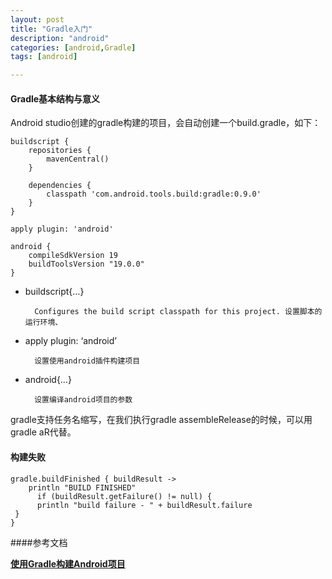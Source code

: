 ```yaml
---
layout: post
title: "Gradle入门"
description: "android"
categories: [android,Gradle]
tags: [android]

---
```


####  Gradle基本结构与意义

Android studio创建的gradle构建的项目，会自动创建一个build.gradle，如下：
 
	buildscript {
	    repositories {
	        mavenCentral()
	    }
	
	    dependencies {
	        classpath 'com.android.tools.build:gradle:0.9.0'
	    }
	}
	
	apply plugin: 'android'
	
	android {
	    compileSdkVersion 19
	    buildToolsVersion "19.0.0"
	}
 
* buildscript{…}

		Configures the build script classpath for this project. 设置脚本的运行环境、
		
* apply plugin: ‘android’



		设置使用android插件构建项目
		
		
* android{…}


		设置编译android项目的参数
		
gradle支持任务名缩写，在我们执行gradle assembleRelease的时候，可以用gradle aR代替。


#### 构建失败

	gradle.buildFinished { buildResult ->
	    println "BUILD FINISHED"
	      if (buildResult.getFailure() != null) {
          println "build failure - " + buildResult.failure
     }
	}

####参考文档

[**使用Gradle构建Android项目**](http://blog.isming.me/2014/05/20/android4gradle/)
